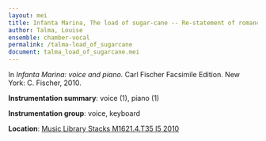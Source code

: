 ```yaml
---
layout: mei
title: Infanta Marina, The load of sugar-cane -- Re-statement of romance -- The pleasures of merely circulating 
author: Talma, Louise
ensemble: chamber-vocal
permalink: /talma-load_of_sugarcane
document: talma_load_of_sugarcane.mei
---
```


In *Infanta Marina: voice and piano.* Carl Fischer Facsimile Edition. New York: C. Fischer, 2010.

**Instrumentation summary**: voice (1), piano (1)

**Instrumentation group**: voice, keyboard

**Location**: <a href="https://tufts-primo.hosted.exlibrisgroup.com/permalink/f/bnf7qa/01TUN_ALMA21100441780003851">Music Library Stacks M1621.4.T35 I5 2010</a>
